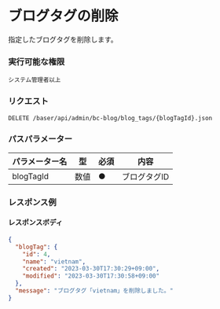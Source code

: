 # ブログタグの削除

指定したブログタグを削除します。

### 実行可能な権限
```
システム管理者以上
```

### リクエスト
```
DELETE /baser/api/admin/bc-blog/blog_tags/{blogTagId}.json
``` 

### パスパラメーター

| パラメーター名   | 型   | 必須  | 内容                |
|-----------|-----|-----|-------------------|
| blogTagId        | 数値  | ●   | ブログタグID              |

### レスポンス例
#### レスポンスボディ
```json
{
  "blogTag": {
    "id": 4,
    "name": "vietnam",
    "created": "2023-03-30T17:30:29+09:00",
    "modified": "2023-03-30T17:30:58+09:00"
  },
  "message": "ブログタグ「vietnam」を削除しました。"
}

```
